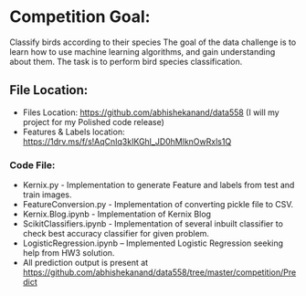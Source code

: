 # Competition Goal:

Classify birds according to their species
The goal of the data challenge is to learn how to use machine learning algorithms, and gain
understanding about them. The task is to perform bird species classification.

## File Location:
* Files Location: https://github.com/abhishekanand/data558 (I will my project for my Polished code release)
* Features & Labels location: https://1drv.ms/f/s!AqCnIq3kIKGhl_JD0hMlknOwRxls1Q 

### Code File:
* Kernix.py - Implementation to generate Feature and labels from test and train images.
* FeatureConversion.py - Implementation of converting pickle file to CSV.
* Kernix.Blog.ipynb - Implementation of Kernix Blog
* ScikitClassifiers.ipynb - Implementation of several inbuilt classifier to check best accuracy classifier for given problem.
* LogisticRegression.ipynb – Implemented Logistic Regression seeking help from HW3 solution.
* All prediction output is present at https://github.com/abhishekanand/data558/tree/master/competition/Predict
